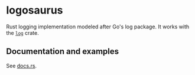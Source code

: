 # logosaurus

Rust logging implementation modeled after Go's log package. It works with the
[`log`](https://crates.io/crates/log) crate.

## Documentation and examples

See [docs.rs](https://docs.rs/package-log).
